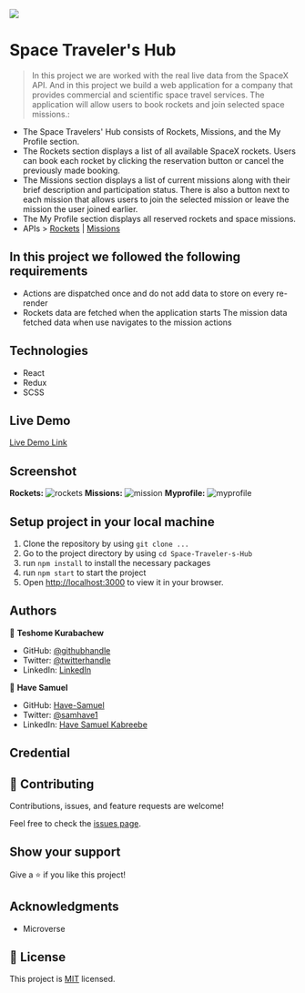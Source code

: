 ![](https://img.shields.io/badge/Microverse-blueviolet)

# Space Traveler's Hub

> In this project we are worked with the real live data from the SpaceX API. And in this project we build a web application for a company that provides commercial and scientific space travel services. The application will allow users to book rockets and join selected space missions.:

- The Space Travelers' Hub consists of Rockets, Missions, and the My Profile section.
- The Rockets section displays a list of all available SpaceX rockets. Users can book each rocket by clicking the reservation button or cancel the previously made booking.
- The Missions section displays a list of current missions along with their brief description and participation status. There is also a button next to each mission that allows users to join the selected mission or leave the mission the user joined earlier.
- The My Profile section displays all reserved rockets and space missions.
- APIs > [Rockets](https://api.spacexdata.com/v3/rockets) | [Missions](https://api.spacexdata.com/v3/missions)
## In this project we followed the following requirements

* Actions are dispatched once and do not add data to store on every re-render
* Rockets data are fetched when the application starts
The mission data fetched data when use navigates to the mission actions

## Technologies

- React
- Redux
- SCSS

## Live Demo

[Live Demo Link](https://space-travelers-app-ht.herokuapp.com/myprofiles)

## Screenshot

**Rockets:** ![rockets](https://user-images.githubusercontent.com/51437483/168374076-8658bdc0-9b9b-4efd-90fb-984cbf34587a.JPG)
**Missions:** ![mission](https://user-images.githubusercontent.com/51437483/168374064-b61e298c-7c93-4849-a3b9-ced1d0e8311a.JPG)
**Myprofile:** ![myprofile](https://user-images.githubusercontent.com/51437483/168374037-0b43e096-f111-43d7-b1b1-a9f54f753341.JPG)

## Setup project in your local machine

1. Clone the repository by using `git clone ...`
2. Go to the project directory by using `cd Space-Traveler-s-Hub`
3. run `npm install` to install the necessary packages
4. run `npm start` to start the project
5. Open [http://localhost:3000](http://localhost:3000) to view it in your browser.

## Authors

👤 **Teshome Kurabachew**

- GitHub: [@githubhandle](https://github.com/TesheMaximillan)
- Twitter: [@twitterhandle](https://twitter.com/TesheKura)
- LinkedIn: [LinkedIn](https://www.linkedin.com/in/teshome-kurabachew-aa8067180/)

👤 **Have Samuel**

- GitHub: [Have-Samuel](https://github.com/Have-Samuel)
- Twitter: [@samhave1](https://twitter.com/@samhave1)
- LinkedIn: [Have Samuel Kabreebe](https://linkedin.com/in/Have-Samuel-Kabreebe)

## Credential

## 🤝 Contributing

Contributions, issues, and feature requests are welcome!

Feel free to check the [issues page](https://github.com/TesheMaximillan/Space-Travelere-s-Hub/issues).

## Show your support

Give a ⭐️ if you like this project!

## Acknowledgments

- Microverse

## 📝 License

This project is [MIT](./MIT.md) licensed.
